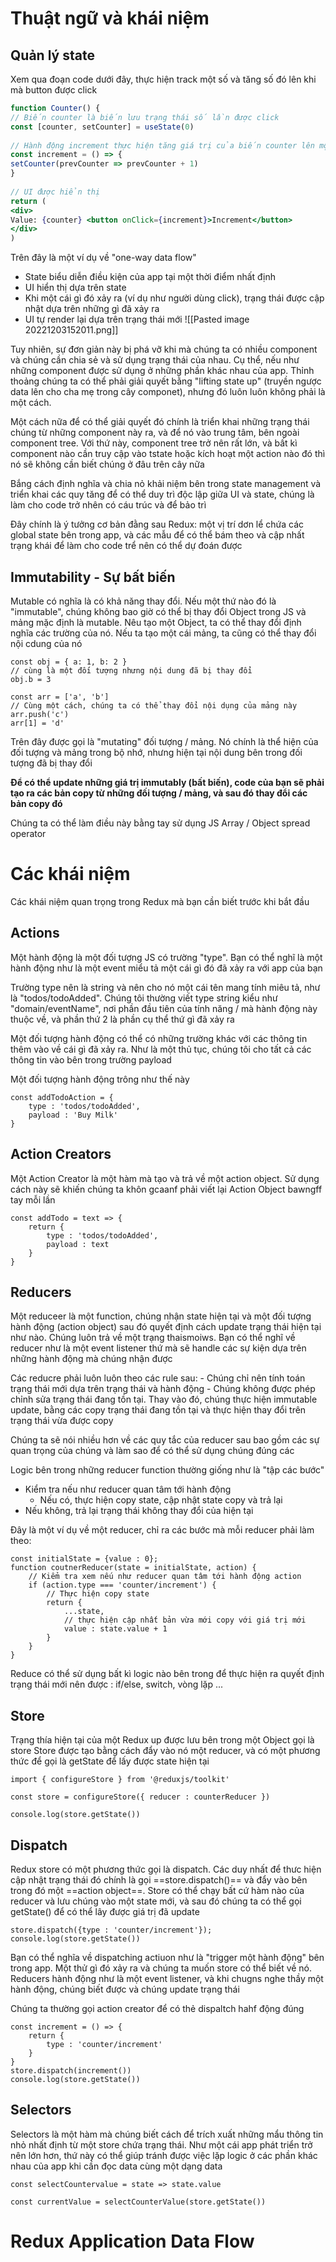 # Thuật ngữ và khái niệm
## Quản lý state
Xem qua đoạn code dưới đây, thực hiện track một số và tăng số đó lên khi mà button được click

```jsx
function Counter() {  
// Biến counter là biến lưu trạng thái số lần được click
const [counter, setCounter] = useState(0)  
  
// Hành động increment thực hiện tăng giá trị của biến counter lên một đơn vị
const increment = () => {  
setCounter(prevCounter => prevCounter + 1)  
}  
  
// UI được hiển thị
return (  
<div>  
Value: {counter} <button onClick={increment}>Increment</button>  
</div>  
)
```

Trên đây là một ví dụ về "one-way data flow"
- State biểu diễn điều kiện của app tại một thời điểm nhất định
- UI hiển thị dựa trên state
- Khi một cái gì đó xảy ra (ví dụ như người dùng click), trạng thái được cập nhật dựa trên những gì đã xảy ra
- UI tự render lại dựa trên trạng thái mới
![[Pasted image 20221203152011.png]]

Tuy nhiên, sự đơn giản này bị phá vỡ khi mà chúng ta có nhiều component và chúng cần chia sẻ và sử dụng trạng thái của nhau. Cụ thể, nếu như những component được sử dụng ở những phần khác nhau của app. Thỉnh thoảng chúng ta có thể phải giải quyết bằng "lifting state up" (truyền ngược data lên cho cha mẹ trong cây componet), nhưng đó luôn luôn không phải là một cách.

Một cách nữa để có thể giải quyết đó chính là triển khai những trạng thái chúng từ những component này ra, và để nó vào trung tâm, bên ngoài component tree. Với thứ này, component tree trở nên rất lớn, và bất kì component nào cần truy cập vào tstate hoặc kích hoạt một action nào đó thì nó sẽ không cần biết chúng ở đâu trên cây nữa

Bắng cách định nghĩa và chia nỏ khải niệm bên trong state management và triển khai các quy tăng để có thể duy trì độc lập giữa UI và state, chúng là làm cho code trở nhên có cáu trúc và để bảo trì

Đây chính là ý tưởng cơ bản đằng sau Redux: một vị trí dơn lể chứa các global state bên trong app, và các mẫu để có thể bám theo và cập nhất trạng khái để làm cho code trể nên có thể dự đoán được


## Immutability - Sự bất biến
Mutable có nghĩa là có khả năng thay đổi. Nếu một thứ nào đó là "immutable", chúng không bao giờ có thể bị thay đổi
Object trong JS và mảng mặc định là mutable. Nêu tạo một Object, ta có thể thay đổi định nghĩa các trường của nó. Nếu ta tạo một cái mảng, ta cũng có thể thay đổi nội cdung của nó
```JS
const obj = { a: 1, b: 2 }  
// cùng là một đối tượng nhưng nội dung đã bị thay đổi
obj.b = 3  
  
const arr = ['a', 'b']  
// Cùng một cách, chúng ta có thể thay đổi nội dụng của mảng này  
arr.push('c')  
arr[1] = 'd'
```

Trên đây được gọi là "mutating" đối tượng / mảng.  Nó chính là thể hiện của đối tượng và mảng trong bộ nhớ, nhưng hiện tại nội dung bên trong đối tượng đã bị thay đổi

**Để có thể update những giá trị immutably (bất biến), code của bạn sẽ phải tạo ra các bản copy từ những đối tượng / mảng, và sau đó thay đổi các bản copy đó**

Chúng ta có thể làm điều này bằng tay sử dụng JS Array / Object spread operator

# Các khái niệm
Các khái niệm quan trọng trong Redux mà bạn cần biết trước khi bắt đầu

## Actions
Một hành động là một đối tượng JS có trường "type". Bạn có thể nghĩ là một hành động như là một event miểu tả một cái gì đó đã xảy ra với app của bạn

Trường type nên là string và nên cho nó một cái tên mang tính miêu tả, như là "todos/todoAdded". Chúng tôi thường viết type string kiểu như "domain/eventName", nơi phần đầu tiên của tính năng / mà hành động này thuộc về, và phần thứ 2 là phần cụ thể thứ gì đã xảy ra

Một đối tượng hành động có thể có những trường khác với các thông tin thêm vào về cái gì đã xảy ra. Như là một thủ tục, chúng tôi cho tất cả các thông tin vào bên trong trường payload

Một đối tượng hành động trông như thế này
```JS
const addTodoAction = {
	type : 'todos/todoAdded',
	payload : 'Buy Milk'
}
```

## Action Creators
Một Action Creator là một hàm mà tạo và trả về một action object. Sử dụng cách này sẽ khiến chúng ta khôn gcaanf phải viết lại Action Object bawngff tay mỗi lần
```JS
const addTodo = text => {
	return {
		type : 'todos/todoAdded',
		payload : text
	}
}
```
## Reducers
Một reduceer là một function, chúng nhận state hiện tại và một đối tượng hành động (action object) sau đó quyết định cách update trạng thái hiện tại như nào. Chúng luôn trả về một trạng thaismoiws. Bạn có thể nghĩ về reducer như là một event listener thứ mà sẽ handle các sự kiện dựa trên những hành động mà chúng nhận được

Các reducre phải luôn luôn theo các rule sau:
	- Chúng chỉ nên tính toán trạng thái mới dựa trên trạng thái và hành động
	- Chúng không được phép chỉnh sửa trạng thái đang tồn tại. Thay vào đó, chúng thực hiện immutable update, bằng các copy trạng thái đang tồn tại và thực hiện thay đổi trên trạng thái vừa được copy

Chúng ta sẽ nói nhiều hơn về các quy tắc của reducer sau bao gồm các sự quan trọng của chúng và làm sao để có thể sử dụng chúng đúng các

Logic bên trong những reducer function thường giống như là "tập các bước"
- Kiểm tra nếu như reducer quan tâm tới hành động
	- Nếu có, thực hiện copy state, cập nhật state copy và trả lại 
- Nếu không, trả lại trạng thái không thay đổi của hiện tại

Đây là một ví dụ về một reducer, chỉ ra các bước mà mỗi reducer phải làm theo:
```JS
const initialState = {value : 0};
function coutnerReducer(state = initialState, action) {
	// Kiểm tra xem nếu như reducer quan tâm tới hành động action
	if (action.type === 'counter/increment') {
		// Thực hiện copy state
		return {
			...state,
			// thực hiện cập nhất bản vừa mới copy với giá trị mới
			value : state.value + 1
		}
	}
}
```

Reduce có thể sử dụng bất kì logic nào bên trong để thực hiện ra quyết định trạng thái mới nên được : if/else, switch, vòng lặp ...

## Store
Trạng thía hiện tại của một Redux up được lưu bên trong một Object gọi là store
Store được tạo bằng cách đẩy vào nó một reducer, và có một phương thức để gọi là getState để lấy được state hiện tại
```JSX
import { configureStore } from '@reduxjs/toolkit'

const store = configureStore({ reducer : counterReducer })

console.log(store.getState())
```

## Dispatch
Redux store có một phương thức gọi là dispatch. Các duy nhất để thưc hiện cập nhật trạng thái đó chính là gọi ==store.dispatch()== và đẩy vào bên trong đó một ==action object==. Store có thể chạy bất cứ hàm nào của reducer và lưu chúng vào một state mới, và sau đó chúng ta có thể gọi getState() để có thể lây được giá trị đã update
```JS
store.dispatch({type : 'counter/increment'});
console.log(store.getState())
```
Bạn có thể nghĩa về dispatching actiuon như là "trigger một hành động" bên trong app.  Một thử gì đó xảy ra và chúng ta muốn store có thể biết về nó. Reducers hành động như là một event listener, và khi chugns nghe thầy một hành động, chúng biết được và chúng update trạng thái 

Chúng ta thường gọi action creator để có thẻ dispaltch hahf động đúng
```JS
const increment = () => {
	return {
		type : 'counter/increment'
	}
}
store.dispatch(increment())
console.log(store.getState())
```

## Selectors
Selectors là một hàm mà chúng biết cách để trích xuất những mẩu thông tin nhỏ nhất định từ một store chứa trạng thái. Như một cái app phát triển trở nên lớn hơn, thứ này có thể giúp tránh được việc lặp logic ở các phần khác nhau của app khi cần đọc data cùng một dạng data
```JS
const selectCountervalue = state => state.value

const currentValue = selectCounterValue(store.getState())
```

# Redux Application Data Flow


